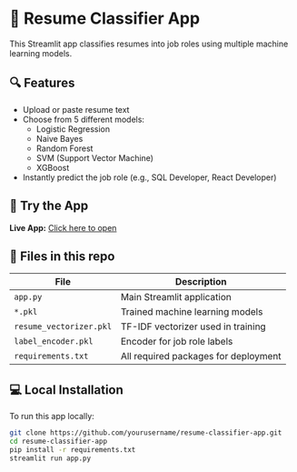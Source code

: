 # 📄 Resume Classifier App

This Streamlit app classifies resumes into job roles using multiple machine learning models.

## 🔍 Features

- Upload or paste resume text
- Choose from 5 different models:
  - Logistic Regression
  - Naive Bayes
  - Random Forest
  - SVM (Support Vector Machine)
  - XGBoost
- Instantly predict the job role (e.g., SQL Developer, React Developer)

## 🚀 Try the App

**Live App:** [Click here to open](https://your-app-link.streamlit.app)

## 📂 Files in this repo

| File                  | Description                           |
|-----------------------|---------------------------------------|
| `app.py`              | Main Streamlit application            |
| `*.pkl`               | Trained machine learning models       |
| `resume_vectorizer.pkl` | TF-IDF vectorizer used in training |
| `label_encoder.pkl`   | Encoder for job role labels           |
| `requirements.txt`    | All required packages for deployment  |

## 💻 Local Installation

To run this app locally:

```bash
git clone https://github.com/yourusername/resume-classifier-app.git
cd resume-classifier-app
pip install -r requirements.txt
streamlit run app.py
